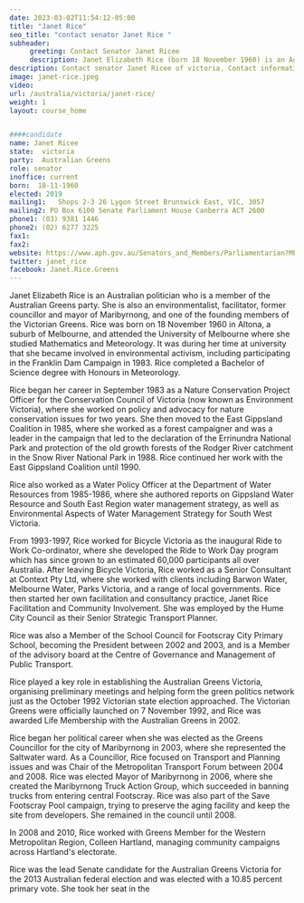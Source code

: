 ```yaml
---
date: 2023-03-02T11:54:12-05:00
title: "Janet Rice"
seo_title: "contact senator Janet Rice "
subheader:
     greeting: Contact Senator Janet Ricee
     description: Janet Elizabeth Rice (born 18 November 1960) is an Australian politician, member of the Australian Greens, former councillor and mayor of Maribyrnong, environmentalist, facilitator and one of the founding members of the Victorian Greens.
description: Contact senator Janet Ricee of victoria. Contact information for Janet Ricee includes email address, phone number, and mailing address.
image: janet-rice.jpeg
video:
url: /australia/victoria/janet-rice/
weight: 1
layout: course_home


####candidate
name: Janet Ricee
state:	victoria
party:	Australian Greens
role: senator
inoffice: current
born:  18-11-1960
elected: 2019
mailing1:	Shops 2-3 26 Lygon Street Brunswick East, VIC, 3057
mailing2: PO Box 6100 Senate Parliament House Canberra ACT 2600
phone1:	(03) 9381 1446
phone2: (02) 6277 3225
fax1:
fax2:
website: https://www.aph.gov.au/Senators_and_Members/Parliamentarian?MPID=155410
twitter: janet_rice
facebook: Janet.Rice.Greens
---
```

Janet Elizabeth Rice is an Australian politician who is a member of the Australian Greens party. She is also an environmentalist, facilitator, former councillor and mayor of Maribyrnong, and one of the founding members of the Victorian Greens. Rice was born on 18 November 1960 in Altona, a suburb of Melbourne, and attended the University of Melbourne where she studied Mathematics and Meteorology. It was during her time at university that she became involved in environmental activism, including participating in the Franklin Dam Campaign in 1983. Rice completed a Bachelor of Science degree with Honours in Meteorology.

Rice began her career in September 1983 as a Nature Conservation Project Officer for the Conservation Council of Victoria (now known as Environment Victoria), where she worked on policy and advocacy for nature conservation issues for two years. She then moved to the East Gippsland Coalition in 1985, where she worked as a forest campaigner and was a leader in the campaign that led to the declaration of the Errinundra National Park and protection of the old growth forests of the Rodger River catchment in the Snow River National Park in 1988. Rice continued her work with the East Gippsland Coalition until 1990.

Rice also worked as a Water Policy Officer at the Department of Water Resources from 1985-1986, where she authored reports on Gippsland Water Resource and South East Region water management strategy, as well as Environmental Aspects of Water Management Strategy for South West Victoria.

From 1993-1997, Rice worked for Bicycle Victoria as the inaugural Ride to Work Co-ordinator, where she developed the Ride to Work Day program which has since grown to an estimated 60,000 participants all over Australia. After leaving Bicycle Victoria, Rice worked as a Senior Consultant at Context Pty Ltd, where she worked with clients including Barwon Water, Melbourne Water, Parks Victoria, and a range of local governments. Rice then started her own facilitation and consultancy practice, Janet Rice Facilitation and Community Involvement. She was employed by the Hume City Council as their Senior Strategic Transport Planner.

Rice was also a Member of the School Council for Footscray City Primary School, becoming the President between 2002 and 2003, and is a Member of the advisory board at the Centre of Governance and Management of Public Transport.

Rice played a key role in establishing the Australian Greens Victoria, organising preliminary meetings and helping form the green politics network just as the October 1992 Victorian state election approached. The Victorian Greens were officially launched on 7 November 1992, and Rice was awarded Life Membership with the Australian Greens in 2002.

Rice began her political career when she was elected as the Greens Councillor for the city of Maribyrnong in 2003, where she represented the Saltwater ward. As a Councillor, Rice focused on Transport and Planning issues and was Chair of the Metropolitan Transport Forum between 2004 and 2008. Rice was elected Mayor of Maribyrnong in 2006, where she created the Maribyrnong Truck Action Group, which succeeded in banning trucks from entering central Footscray. Rice was also part of the Save Footscray Pool campaign, trying to preserve the aging facility and keep the site from developers. She remained in the council until 2008.

In 2008 and 2010, Rice worked with Greens Member for the Western Metropolitan Region, Colleen Hartland, managing community campaigns across Hartland's electorate.

Rice was the lead Senate candidate for the Australian Greens Victoria for the 2013 Australian federal election and was elected with a 10.85 percent primary vote. She took her seat in the
